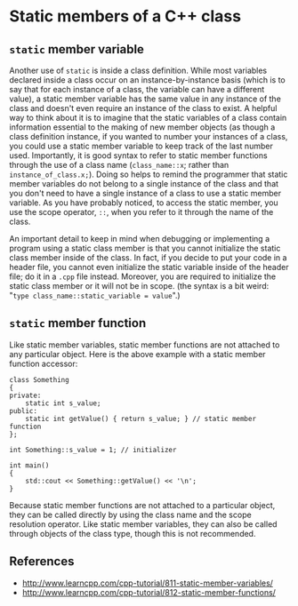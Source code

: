 # Static members of a C++ class

## `static` member variable

Another use of `static` is inside a class definition. While most variables
declared inside a class occur on an instance-by-instance basis (which is to say
that for each instance of a class, the variable can have a different value), a
static member variable has the same value in any instance of the class and
doesn't even require an instance of the class to exist. A helpful way to think
about it is to imagine that the static variables of a class contain information
essential to the making of new member objects (as though a class definition
instance, if you wanted to number your instances of a class, you could use a
static member variable to keep track of the last number used. Importantly, it
is good syntax to refer to static member functions through the use of a class
name (`class_name::x`; rather than `instance_of_class.x;`). Doing so helps to
remind the programmer that static member variables do not belong to a single
instance of the class and that you don't need to have a single instance of a
class to use a static member variable. As you have probably noticed, to access
the static member, you use the scope operator, `::`, when you refer to it
through the name of the class.

An important detail to keep in mind when debugging or implementing a program
using a static class member is that you cannot initialize the static class
member inside of the class. In fact, if you decide to put your code in a header
file, you cannot even initialize the static variable inside of the header file;
do it in a `.cpp` file instead. Moreover, you are required to initialize the
static class member or it will not be in scope. (the syntax is a bit weird:
"`type class_name::static_variable = value`".) 

## `static` member function

Like static member variables, static member functions are not attached to any
particular object. Here is the above example with a static member function
accessor:

~~~~
class Something
{
private:
    static int s_value;
public:
    static int getValue() { return s_value; } // static member function
};
 
int Something::s_value = 1; // initializer
 
int main()
{
    std::cout << Something::getValue() << '\n';
}
~~~~

Because static member functions are not attached to a particular object, they
can be called directly by using the class name and the scope resolution
operator. Like static member variables, they can also be called through objects
of the class type, though this is not recommended.

## References

- http://www.learncpp.com/cpp-tutorial/811-static-member-variables/
- http://www.learncpp.com/cpp-tutorial/812-static-member-functions/
